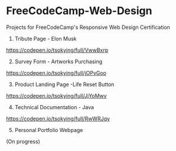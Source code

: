 # FreeCodeCamp-Web-Design
Projects for FreeCodeCamp's Responsive Web Design Certification


1) Tribute Page - Elon Musk

https://codepen.io/tsokying/full/VwwBxrp


2) Survey Form - Artworks Purchasing

https://codepen.io/tsokying/full/jOPvGoo


3) Product Landing Page -Life Reset Button

https://codepen.io/tsokying/full/JjYoMwv


4) Technical Documentation - Java

https://codepen.io/tsokying/full/RwWRJqy

5) Personal Portfolio Webpage

(On progress)
